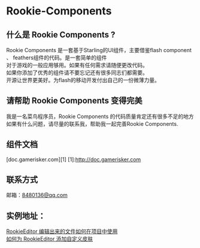 ﻿Rookie-Components
=================

什么是 Rookie Components ?
--------------------------
Rookie Components 是一套基于Starling的UI组件，主要借鉴flash component 、 feathers组件的代码。是一套简单的组件<br>
	对于游戏的一般应用够用。如果有任何需求请随便更改代码。<br>
    	如果你添加了优秀的组件请不要忘记还有很多同志们都需要。<br>
    	开源让世界更美好。为flash的移动开发付出自己的一份微薄力量。<br>
    
请帮助 Rookie Components 变得完美
---------------------------------
我是一名菜鸟程序员，Rookie Components 的代码质量肯定还有很多不足的地方<br>
	如果有什么问题，请尽量的联系我，帮助我一起完善Rookie Components.<br>

组件文档
--------
[doc.gamerisker.com][1]
[1]:http://doc.gamerisker.com

联系方式
--------
邮箱：8480136@qq.com

实例地址：
--------
[RookieEditor 编辑出来的文件如何在项目中使用][2]<br>
[如何为 RookieEditor 添加自定义皮肤][3]<br>


[2]:http://blog.gamerisker.com/?p=207
[3]:http://blog.gamerisker.com/?p=217